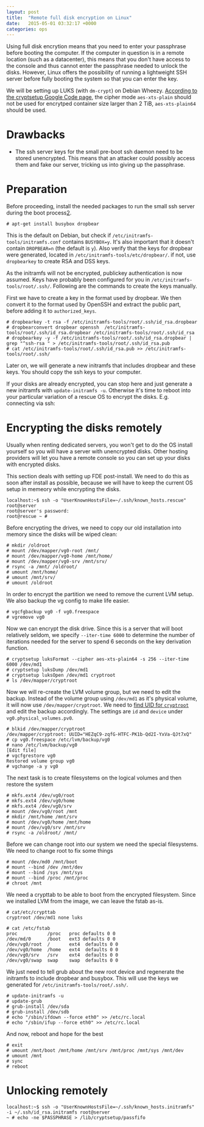 ```yaml
---
layout: post
title:  "Remote full disk encryption on Linux"
date:   2015-05-01 03:32:17 +0000
categories: ops
---
```


Using full disk encrytion means that you need to enter your passphrase
before booting the computer. If the computer in question is in a
remote location (such as a datacenter), this means that you don't have
access to the console and thus cannot enter the passphrase needed to
unlock the disks. However, Linux offers the possibility of running a
lightweight SSH server before fully booting the system so that you can
enter the key.

We will be setting up LUKS (with `dm-crypt`) on Debian
Wheezy. [According to the cryptsetup Google Code page][0], the cipher
mode `aes-xts-plain` should not be used for encrytped container size
larger than 2 TiB, `aes-xts-plain64` should be used.

# Drawbacks

* The ssh server keys for the small pre-boot ssh daemon need to be
  stored unencrypted. This means that an attacker could possibly
  access them and fake our server, tricking us into giving up the
  passphrase.

# Preparation

Before proceeding, install the needed packages to run the small ssh
server during the boot process[2].

    # apt-get install busybox dropbear

This is the default on Debian, but check if
`/etc/initramfs-tools/initramfs.conf` contains `BUSYBOX=y`. It's also
important that it doesn't contain `DROPBEAR=n` (the default is
`y`). Also verify that the keys for dropbear were generated, located
in `/etc/initramfs-tools/etc/dropbear/`. if not, use `dropbearkey` to
create RSA and DSS keys.

As the initramfs will not be encrypted, publickey authentication is
now assumed. Keys have probably been configured for you in
`/etc/initramfs-tools/root/.ssh/`. Following are the commands to
create the keys manually.

First we have to create a key in the format used by dropbear. We then
convert it to the format used by OpenSSH and extract the public part,
before adding it to `authorized_keys`.

    # dropbearkey -t rsa -f /etc/initramfs-tools/root/.ssh/id_rsa.dropbear
    # dropbearconvert dropbear openssh  /etc/initramfs-tools/root/.ssh/id_rsa.dropbear /etc/initramfs-tools/root/.ssh/id_rsa
    # dropbearkey -y -f /etc/initramfs-tools/root/.ssh/id_rsa.dropbear |  grep "^ssh-rsa " > /etc/initramfs-tools/root/.ssh/id_rsa.pub
    # cat /etc/initramfs-tools/root/.ssh/id_rsa.pub >> /etc/initramfs-tools/root/.ssh/

Later on, we will generate a new initramfs that includes dropbear and
these keys. You should copy the ssh keys to your computer.

If your disks are already encrypted, you can stop here and just
generate a new initramfs with `update-initramfs -u`. Otherwise it's
time to reboot into your particular variation of a rescue
OS to encrypt the disks. E.g. connecting via ssh:

# Encrypting the disks remotely

Usually when renting dedicated servers, you won't get to do the OS
install yourself so you will have a server with unencrypted
disks. Other hosting providers will let you have a remote console so
you can set up your disks with encrypted disks.

This section deals with setting up FDE post-install. We need to do
this as soon after install as possible, because we will have to keep
the current OS setup in memeory while encrypting the disks.

    localhost:~$ ssh -o "UserKnownHostsFile=~/.ssh/known_hosts.rescue" root@server
    root@server's password:
    root@rescue ~ #

Before encrypting the drives, we need to copy our old installation
into memory since the disks will be wiped clean:

    # mkdir /oldroot
    # mount /dev/mapper/vg0-root /mnt/
    # mount /dev/mapper/vg0-home /mnt/home/
    # mount /dev/mapper/vg0-srv /mnt/srv/
    # rsync -a /mnt/ /oldroot/
    # umount /mnt/home/
    # umount /mnt/srv/
    # umount /oldroot

In order to encrypt the partition we need to remove the current LVM
setup. We also backup the vg config to make life easier.

    # vgcfgbackup vg0 -f vg0.freespace
    # vgremove vg0

Now we can encrypt the disk drive. Since this is a server that will
boot relatively seldom, we specify `--iter-time 6000` to determine the
number of iterations needed for the server to spend 6 seconds on the
key derivation function.

    # cryptsetup luksFormat --cipher aes-xts-plain64 -s 256 --iter-time 6000 /dev/md1
    # cryptsetup luksDump /dev/md1
    # cryptsetup luksOpen /dev/md1 cryptroot
    # ls /dev/mapper/cryptroot

Now we will re-create the LVM volume group, but we need to edit the
backup. Instead of the volume group using `/dev/md1` as it's physical
volume, it will now use `/dev/mapper/cryptroot`. We need to
[find UID for `cryptroot`][1] and edit the backup accordingly. The
settings are `id` and `device` under `vg0.physical_volumes.pv0`.

    # blkid /dev/mapper/cryptroot
    /dev/mapper/cryptroot: UUID="HEZqC9-zqfG-HTFC-PK1b-Qd2I-YxVa-QJt7xQ"
    # cp vg0.freespace /etc/lvm/backup/vg0
    # nano /etc/lvm/backup/vg0
    [Edit file]
    # vgcfgrestore vg0
    Restored volume group vg0
    # vgchange -a y vg0

The next task is to create filesystems on the logical volumes and then restore the system

    # mkfs.ext4 /dev/vg0/root
    # mkfs.ext4 /dev/vg0/home
    # mkfs.ext4 /dev/vg0/srv
    # mount /dev/vg0/root /mnt
    # mkdir /mnt/home /mnt/srv
    # mount /dev/vg0/home /mnt/home
    # mount /dev/vg0/srv /mnt/srv
    # rsync -a /oldroot/ /mnt/

Before we can change root into our system we need the special filesystems. We need to change root to fix some things

    # mount /dev/md0 /mnt/boot
    # mount --bind /dev /mnt/dev
    # mount --bind /sys /mnt/sys
    # mount --bind /proc /mnt/proc
    # chroot /mnt

We need a crypttab to be able to boot from the encrypted filesystem. Since we installed LVM from the image, we can leave the fstab as-is.

    # cat/etc/crypttab
    cryptroot /dev/md1 none luks

    # cat /etc/fstab
    proc           /proc   proc defaults 0 0
    /dev/md/0      /boot   ext3 defaults 0 0
    /dev/vg0/root  /       ext4  defaults 0 0
    /dev/vg0/home  /home   ext4  defaults 0 0
    /dev/vg0/srv   /srv    ext4  defaults 0 0
    /dev/vg0/swap  swap    swap  defaults 0 0

We just need to tell grub about the new root device
and regenerate the initramfs to include dropbear and busybox. This
will use the keys we generated for `/etc/initramfs-tools/root/.ssh/`.

    # update-initramfs -u
    # update-grub
    # grub-install /dev/sda
    # grub-install /dev/sdb
    # echo "/sbin/ifdown --force eth0" >> /etc/rc.local
    # echo "/sbin/ifup --force eth0" >> /etc/rc.local


And now, reboot and hope for the best

    # exit
    # umount /mnt/boot /mnt/home /mnt/srv /mnt/proc /mnt/sys /mnt/dev
    # umount /mnt
    # sync
    # reboot

# Unlocking remotely

    localhost:~$ ssh -o "UserKnownHostsFile=~/.ssh/known_hosts.initramfs" -i ~/.ssh/id_rsa.initramfs root@server
    ~ # echo -ne $PASSPHRASE > /lib/cryptsetup/passfifo


[0]: https://code.google.com/p/cryptsetup/wiki/FrequentlyAskedQuestions
[1]: https://unix.stackexchange.com/questions/107810/why-my-encrypted-lvm-volume-luks-device-wont-mount-at-boot-time
[2]: https://unix.stackexchange.com/questions/5017/ssh-to-decrypt-encrypted-lvm-during-headless-server-boot
